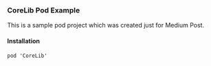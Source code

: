 ### CoreLib Pod Example
This is a sample pod project which was created just for Medium Post.

#### Installation
```
pod 'CoreLib'
```
